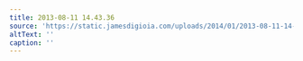 ```yaml
---
title: 2013-08-11 14.43.36
source: 'https://static.jamesdigioia.com/uploads/2014/01/2013-08-11-14-43-36-scaled.jpg'
altText: ''
caption: ''
---
```


